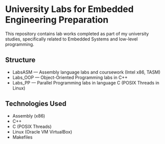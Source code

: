 # University Labs for Embedded Engineering Preparation

This repository contains lab works completed as part of my university studies, specifically related to Embedded Systems and low-level programming.

## Structure

- LabsASM — Assembly language labs and coursework (Intel x86, TASM)
- Labs_OOP — Object-Oriented Programming labs in C++
- Labs_PP — Parallel Programming labs in language C (POSIX Threads in Linux)

## Technologies Used

- Assembly (x86)
- C++
- C (POSIX Threads)
- Linux (Oracle VM VirtualBox)
- Makefiles
